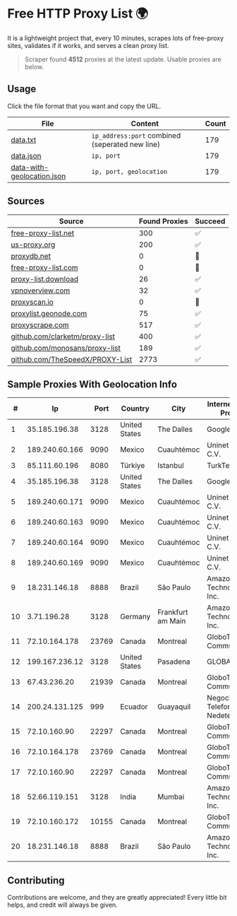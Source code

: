
# Free HTTP Proxy List 🌍

It is a lightweight project that, every 10 minutes, scrapes lots of free-proxy sites, validates if it works, and serves a clean proxy list.


> Scraper found **4512** proxies at the latest update. Usable proxies are below.

## Usage

Click the file format that you want and copy the URL.


|File|Content|Count|
|----|-------|-----|
|[data.txt](https://raw.githubusercontent.com/themiralay/Proxy-List-World/master/data.txt)|`ip_address:port` combined (seperated new line)|179|
|[data.json](https://raw.githubusercontent.com/themiralay/Proxy-List-World/master/data.json)|`ip, port`|179|
|[data-with-geolocation.json](https://raw.githubusercontent.com/themiralay/Proxy-List-World/master/data-with-geolocation.json)|`ip, port, geolocation`|179|

## Sources

|Source|Found Proxies|Succeed|
|------|-------------|-------|
|[free-proxy-list.net](https://free-proxy-list.net)|300|✅|
|[us-proxy.org](https://www.us-proxy.org)|200|✅|
|[proxydb.net](http://proxydb.net)|0|🚫|
|[free-proxy-list.com](https://free-proxy-list.com/?page=&port=&type%5B%5D=http&type%5B%5D=https&up_time=0&search=Search)|0|🚫|
|[proxy-list.download](https://www.proxy-list.download/HTTP)|26|✅|
|[vpnoverview.com](https://vpnoverview.com/privacy/anonymous-browsing/free-proxy-servers)|32|✅|
|[proxyscan.io](https://www.proxyscan.io)|0|🚫|
|[proxylist.geonode.com](https://proxylist.geonode.com/api/proxy-list?limit=300&page=1&sort_by=lastChecked&sort_type=desc&protocols=http,https)|75|✅|
|[proxyscrape.com](https://api.proxyscrape.com/v2/?request=displayproxies&protocol=http&timeout=10000&country=all&ssl=all&anonymity=all)|517|✅|
|[github.com/clarketm/proxy-list](https://raw.githubusercontent.com/clarketm/proxy-list/master/proxy-list-raw.txt)|400|✅|
|[github.com/monosans/proxy-list](https://raw.githubusercontent.com/monosans/proxy-list/main/proxies/http.txt)|189|✅|
|[github.com/TheSpeedX/PROXY-List](https://raw.githubusercontent.com/TheSpeedX/PROXY-List/master/http.txt)|2773|✅|


## Sample Proxies With Geolocation Info

|#|Ip|Port|Country|City|Internet Service Provider|
|-|--|----|-------|----|-------------------------|
|1|35.185.196.38|3128|United States|The Dalles|Google LLC|
|2|189.240.60.166|9090|Mexico|Cuauhtémoc|Uninet S.A. de C.V.|
|3|85.111.60.196|8080|Türkiye|Istanbul|TurkTelecom|
|4|35.185.196.38|3128|United States|The Dalles|Google LLC|
|5|189.240.60.171|9090|Mexico|Cuauhtémoc|Uninet S.A. de C.V.|
|6|189.240.60.163|9090|Mexico|Cuauhtémoc|Uninet S.A. de C.V.|
|7|189.240.60.164|9090|Mexico|Cuauhtémoc|Uninet S.A. de C.V.|
|8|189.240.60.169|9090|Mexico|Cuauhtémoc|Uninet S.A. de C.V.|
|9|18.231.146.18|8888|Brazil|São Paulo|Amazon Technologies Inc.|
|10|3.71.196.28|3128|Germany|Frankfurt am Main|Amazon Technologies Inc.|
|11|72.10.164.178|23769|Canada|Montreal|GloboTech Communications|
|12|199.167.236.12|3128|United States|Pasadena|GLOBAL IT|
|13|67.43.236.20|21939|Canada|Montreal|GloboTech Communications|
|14|200.24.131.125|999|Ecuador|Guayaquil|Negocios Y Telefonia Nedetel S.A|
|15|72.10.160.90|22297|Canada|Montreal|GloboTech Communications|
|16|72.10.164.178|23769|Canada|Montreal|GloboTech Communications|
|17|72.10.160.90|22297|Canada|Montreal|GloboTech Communications|
|18|52.66.119.151|3128|India|Mumbai|Amazon Technologies Inc.|
|19|72.10.160.172|10155|Canada|Montreal|GloboTech Communications|
|20|18.231.146.18|8888|Brazil|São Paulo|Amazon Technologies Inc.|



## Contributing

Contributions are welcome, and they are greatly appreciated! Every
little bit helps, and credit will always be given.

